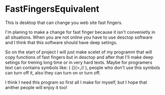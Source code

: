 # FastFingersEquivalent
This is desktop that can change you web site fast fingers.

I'm planing to make a change for fast finger because it isn't convenietly in all situations. When you are not online you have to use
desctop software and I think that this software should have deep setings.

So on the start of project I will just make scelet of my programm that will copy functions of fast fingers but in desctop and after that
I'll make deep setings for trening long time or in very hard texts. Maybe for programers text can contains symbols like: ( {}(>,// ), 
people who don't use this symbols can turn off it, also they can turn on or turn off.

I think I need this program so first all I make for myself, but I hope that anither people will enjoy it too!
